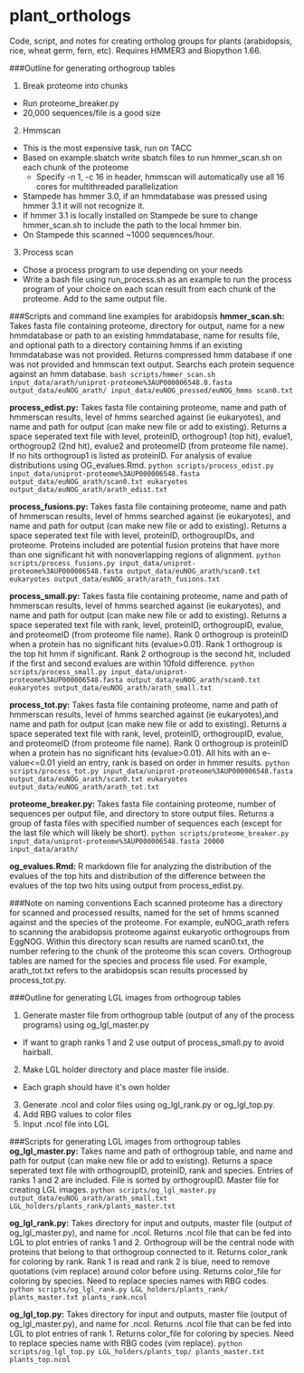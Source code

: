 # plant_orthologs
Code, script, and notes for creating ortholog groups for plants (arabidopsis, rice, wheat germ, fern, etc). Requires HMMER3 and Biopython 1.66.

###Outline for generating orthogroup tables
1. Break proteome into chunks
  * Run proteome_breaker.py
  * 20,000 sequences/file is a good size
2. Hmmscan
  * This is the most expensive task, run on TACC
  * Based on example.sbatch write sbatch files to run hmmer_scan.sh on each chunk of the proteome
    * Specify -n 1, -c 16 in header, hmmscan will automatically use all 16 cores for multithreaded parallelization
  * Stampede has hmmer 3.0, if an hmmdatabase was pressed using hmmer 3.1 it will not recognize it.
  * If hmmer 3.1 is locally installed on Stampede be sure to change hmmer_scan.sh to include the path to the local hmmer bin.
  * On Stampede this scanned ~1000 sequences/hour. 
3. Process scan
  * Chose a process program to use depending on your needs
  * Write a bash file using run_process.sh as an example to run the process program of your choice on each scan result from each chunk of the proteome. Add to the same output file.

###Scripts and command line examples for arabidopsis
**hmmer_scan.sh:** Takes fasta file containing proteome, directory for output, name for a new hmmdatabase or path to an existing hmmdatabase, name for results file, and optional path to a directory containing hmms if an existing hmmdatabase was not provided. Returns compressed hmm database if one was not provided and hmmscan text output. Searchs each protein sequence against an hmm database.
  `bash scripts/hmmer_scan.sh input_data/arath/uniprot-proteome%3AUP000006548.0.fasta output_data/euNOG_arath/ input_data/euNOG_pressed/euNOG_hmms scan0.txt`

**process_edist.py:** Takes fasta file containing proteome, name and path of hmmerscan results, level of hmms searched against (ie eukaryotes), and name and path for output (can make new file or add to existing). Returns a space seperated text file with level, proteinID, orthogroup1 (top hit), evalue1, orthogroup2 (2nd hit), evalue2 and proteomeID (from proteome file name). If no hits orthogroup1 is listed as proteinID. For analysis of evalue distributions using OG_evalues.Rmd.
  `python scripts/process_edist.py input_data/uniprot-proteome%3AUP000006548.fasta output_data/euNOG_arath/scan0.txt eukaryotes output_data/euNOG_arath/arath_edist.txt`

**process_fusions.py:** Takes fasta file containing proteome, name and path of hmmerscan results, level of hmms searched against (ie eukaryotes), and name and path for output (can make new file or add to existing). Returns a space seperated text file with level, proteinID, orthogroupIDs, and proteome. Proteins included are potential fusion proteins that have more than one significant hit with nonoverlapping regions of alignment.
  `python scripts/process_fusions.py input_data/uniprot-proteome%3AUP000006548.fasta output_data/euNOG_arath/scan0.txt eukaryotes output_data/euNOG_arath/arath_fusions.txt`

**process_small.py:** Takes fasta file containing proteome, name and path of hmmerscan results, level of hmms searched against (ie eukaryotes), and name and path for output (can make new file or add to existing). Returns a space seperated text file with rank, level, proteinID, orthogroupID, evalue, and proteomeID (from proteome file name). Rank 0 orthogroup is proteinID when a protein has no significant hits (evalue>0.01). Rank 1 orthogroup is the top hit hmm if significant. Rank 2 orthogroup is the second hit, included if the first and second evalues are within 10fold difference.
  `python scripts/process_small.py input_data/uniprot-proteome%3AUP000006548.fasta output_data/euNOG_arath/scan0.txt eukaryotes output_data/euNOG_arath/arath_small.txt`

**process_tot.py:** Takes fasta file containing proteome, name and path of hmmerscan results, level of hmms searched against (ie eukaryotes),and name and path for output (can make new file or add to existing). Returns a space seperated text file with rank, level, proteinID, orthogroupID, evalue, and proteomeID (from proteome file name). Rank 0 orthogroup is proteinID when a protein has no significant hits (evalue>0.01). All hits with an e-value<=0.01 yield an entry, rank is based on order in hmmer results.
  `python scripts/process_tot.py input_data/uniprot-proteome%3AUP000006548.fasta output_data/euNOG_arath/scan0.txt eukaryotes output_data/euNOG_arath/arath_tot.txt`

**proteome_breaker.py:** Takes fasta file containing proteome, number of sequences per output file, and directory to store output files. Returns a group of fasta files with specified number of sequences each (except for the last file which will likely be short).
  `python scripts/proteome_breaker.py input_data/uniprot-proteome%3AUP000006548.fasta 20000 input_data/arath/`

**og_evalues.Rmd:** R markdown file for analyzing the distribution of the evalues of the top hits and distribution of the difference between the evalues of the top two hits using output from process_edist.py. 

###Note on naming conventions
Each scanned proteome has a directory for scanned and processed results, named for the set of hmms scanned against and the species of the proteome. For example, euNOG_arath refers to scanning the arabidopsis proteome against eukaryotic orthogroups from EggNOG. Within this directory scan results are named scan0.txt, the number refering to the chunk of the proteome this scan covers. Orthogroup tables are named for the species and process file used. For example, arath_tot.txt refers to the arabidopsis scan results processed by process_tot.py.  

###Outline for generating LGL images from orthogroup tables
1. Generate master file from orthogroup table (output of any of the process programs) using og_lgl_master.py
  * If want to graph ranks 1 and 2 use output of process_small.py to avoid hairball.
2. Make LGL holder directory and place master file inside.
  * Each graph should have it's own holder
3. Generate .ncol and color files using og_lgl_rank.py or og_lgl_top.py.
4. Add RBG values to color files
5. Input .ncol file into LGL  

###Scripts for generating LGL images from orthogroup tables
**og_lgl_master.py:** Takes name and path of orthogroup table, and name and path for output (can make new file or add to existing). Returns a space seperated text file with orthogroupID, proteinID, rank and species. Entries of ranks 1 and 2 are included. File is sorted by orthogroupID. Master file for creating LGL images.
  `python scripts/og_lgl_master.py output_data/euNOG_arath/arath_small.txt LGL_holders/plants_rank/plants_master.txt`

**og_lgl_rank.py:** Takes directory for input and outputs, master file (output of og_lgl_master.py), and name for .ncol. Returns .ncol file that can be fed into LGL to plot entries of ranks 1 and 2. Orthogroup will be the central node with proteins that belong to that orthogroup connected to it. Returns color_rank for coloring by rank. Rank 1 is read and rank 2 is blue, need to remove quotations (vim replace) around color before using. Returns color_file for coloring by species. Need to replace species names with RBG codes.
  `python scripts/og_lgl_rank.py LGL_holders/plants_rank/ plants_master.txt plants_rank.ncol`

**og_lgl_top.py:** Takes directory for input and outputs, master file (output of og_lgl_master.py), and name for .ncol. Returns .ncol file that can be fed into LGL to plot entries of rank 1. Returns color_file for coloring by species. Need to replace species name with RBG codes (vim replace). 
  `python scripts/og_lgl_top.py LGL_holders/plants_top/ plants_master.txt plants_top.ncol`
 

